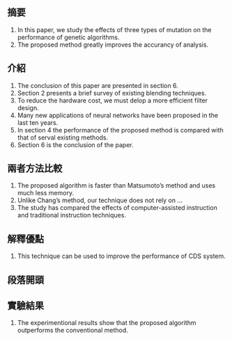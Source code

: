 ## 摘要
1. In this paper, we study the effects of three types of mutation on the performance of genetic algorithms.
2. The proposed method greatly improves the accurancy of analysis. 

## 介紹
1. The conclusion of this paper are presented in section 6.
2. Section 2 presents a brief survey of existing blending techniques.
3. To reduce the hardware cost, we must delop a more efficient filter design.
4. Many new applications of neural networks have been proposed in the last ten years.
5. In section 4 the performance of the proposed method is compared with that of serval existing methods. 
6. Section 6 is the conclusion of the paper.

## 兩者方法比較
1. The proposed algorithm is faster than Matsumoto’s method and uses much less memory.
2. Unlike Chang’s method, our technique does not rely on ...
3. The study has compared the effects of computer-assisted instruction and traditional instruction techniques.

## 解釋優點
1. This technique can be used to improve the performance of CDS system.

## 段落開頭


## 實驗結果
1. The experimentional results show that the proposed algorithm outperforms the conventional method.